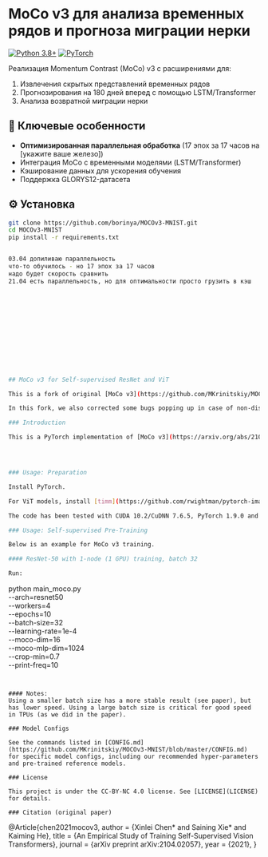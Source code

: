 # MoCo v3 для анализа временных рядов и прогноза миграции нерки

[![Python 3.8+](https://img.shields.io/badge/python-3.8+-blue.svg)](https://www.python.org/downloads/)
[![PyTorch](https://img.shields.io/badge/PyTorch-1.10%2B-orange)](https://pytorch.org/)

Реализация Momentum Contrast (MoCo) v3 с расширениями для:
1. Извлечения скрытых представлений временных рядов
2. Прогнозирования на 180 дней вперед с помощью LSTM/Transformer
3. Анализа возвратной миграции нерки

## 🚀 Ключевые особенности
- **Оптимизированная параллельная обработка** (17 эпох за 17 часов на [укажите ваше железо])
- Интеграция MoCo с временными моделями (LSTM/Transformer)
- Кэширование данных для ускорения обучения
- Поддержка GLORYS12-датасета

## ⚙️ Установка
```bash
git clone https://github.com/borinya/MOCOv3-MNIST.git
cd MOCOv3-MNIST
pip install -r requirements.txt


03.04 допиливаю параллельность
что-то обучилось - но 17 эпох за 17 часов
надо будет скорость сравнить 
21.04 есть параллельность, но для оптимальности просто грузить в кэш













## MoCo v3 for Self-supervised ResNet and ViT

This is a fork of original [MoCo v3](https://github.com/MKrinitskiy/MOCOv3-MNIST.git) repository. The purpose of this repository is the hardcoded training of MoCoV3 using MNIST dataset.

In this fork, we also corrected some bugs popping up in case of non-distributed training.

### Introduction

This is a PyTorch implementation of [MoCo v3](https://arxiv.org/abs/2104.02057) for self-supervised ResNet and ViT.




### Usage: Preparation

Install PyTorch.

For ViT models, install [timm](https://github.com/rwightman/pytorch-image-models) (`timm==0.4.9`).

The code has been tested with CUDA 10.2/CuDNN 7.6.5, PyTorch 1.9.0 and timm 0.4.9.

### Usage: Self-supervised Pre-Training

Below is an example for MoCo v3 training. 

#### ResNet-50 with 1-node (1 GPU) training, batch 32

Run:
```
python main_moco.py \
  --arch=resnet50 \
  --workers=4 \
  --epochs=10 \
  --batch-size=32 \
  --learning-rate=1e-4 \
  --moco-dim=16 \
  --moco-mlp-dim=1024 \
  --crop-min=0.7 \
  --print-freq=10
```


#### Notes:
Using a smaller batch size has a more stable result (see paper), but has lower speed. Using a large batch size is critical for good speed in TPUs (as we did in the paper).

### Model Configs

See the commands listed in [CONFIG.md](https://github.com/MKrinitskiy/MOCOv3-MNIST/blob/master/CONFIG.md) for specific model configs, including our recommended hyper-parameters and pre-trained reference models.

### License

This project is under the CC-BY-NC 4.0 license. See [LICENSE](LICENSE) for details.

### Citation (original paper)
```
@Article{chen2021mocov3,
  author  = {Xinlei Chen* and Saining Xie* and Kaiming He},
  title   = {An Empirical Study of Training Self-Supervised Vision Transformers},
  journal = {arXiv preprint arXiv:2104.02057},
  year    = {2021},
}
```
